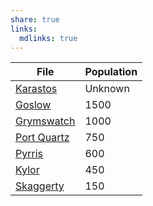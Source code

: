 ```yaml
---
share: true
links:
  mdlinks: true
---
```


| File                                                                        | Population |
| --------------------------------------------------------------------------- | ---------- |
| [Karastos](../../Maps%20&%20Geography/Cities%20&%20Towns/Karastos/Karastos.md)          | Unknown    |
| [Goslow](../../Maps%20&%20Geography/Cities%20&%20Towns/Goslow/Goslow.md)                | 1500       |
| [Grymswatch](../../Maps%20&%20Geography/Cities%20&%20Towns/Grymswatch/Grymswatch.md)    | 1000       |
| [Port Quartz](../../Maps%20&%20Geography/Cities%20&%20Towns/Port%20Quartz/Port%20Quartz.md) | 750        |
| [Pyrris](../../Maps%20&%20Geography/Cities%20&%20Towns/Pyrris/Pyrris.md)                | 600        |
| [Kylor](../../Maps%20&%20Geography/Cities%20&%20Towns/Kylor/Kylor.md)                   | 450        |
| [Skaggerty](../../Maps%20&%20Geography/Cities%20&%20Towns/Skaggerty/Skaggerty.md)       | 150        |

